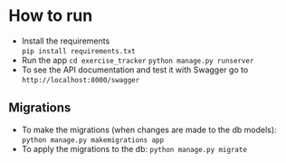 # How to run
- Install the requirements  
```pip install requirements.txt```  
- Run the app
```cd exercise_tracker```
```python manage.py runserver```
- To see the API documentation and test it with Swagger go to ```http://localhost:8000/swagger```

## Migrations
- To make the migrations (when changes are made to the db models):
```python manage.py makemigrations app``` 
- To apply the migrations to the db:
```python manage.py migrate```